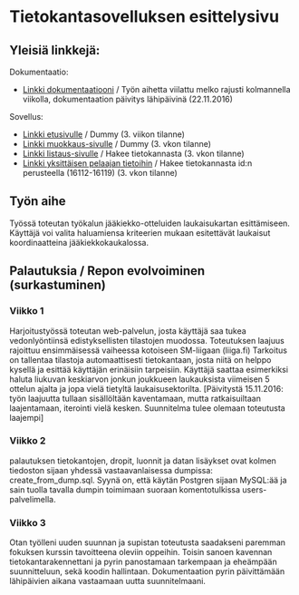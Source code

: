 # Tietokantasovelluksen esittelysivu

## Yleisiä linkkejä:
Dokumentaatio:
* [Linkki dokumentaatiooni](https://github.com/JaakkoV/Tsoha-Bootstrap/blob/master/doc/Tietokantasovelluksendokumentaatio.pdf) / Työn aihetta viilattu melko rajusti kolmannella viikolla, dokumentaation päivitys lähipäivinä (22.11.2016)

Sovellus:
* [Linkki etusivulle](http://jaakvirt.users.cs.helsinki.fi/liigaVinkit/) / Dummy (3. viikon tilanne)
* [Linkki muokkaus-sivulle](http://jaakvirt.users.cs.helsinki.fi/liigaVinkit/muokkaus) / Dummy (3. vkon tilanne)
* [Linkki listaus-sivulle](http://jaakvirt.users.cs.helsinki.fi/liigaVinkit/pelaajat) / Hakee tietokannasta (3. vkon tilanne)
* [Linkki yksittäisen pelaajan tietoihin](http://jaakvirt.users.cs.helsinki.fi/liigaVinkit/pelaaja/16112) / Hakee tietokannasta id:n perusteella (16112-16119) (3. vkon tilanne)

## Työn aihe
Työssä toteutan työkalun jääkiekko-otteluiden laukaisukartan esittämiseen. Käyttäjä voi valita haluamiensa kriteerien mukaan esitettävät laukaisut koordinaatteina jääkiekkokaukalossa.

## Palautuksia / Repon evolvoiminen (surkastuminen)
### Viikko 1
Harjoitustyössä toteutan web-palvelun, josta käyttäjä saa tukea vedonlyöntiinsä edistyksellisten tilastojen muodossa. Toteutuksen laajuus rajoittuu ensimmäisessä vaiheessa kotoiseen SM-liigaan (liiga.fi) Tarkoitus on tallentaa tilastoja automaattisesti tietokantaan, josta niitä on helppo kysellä ja esittää käyttäjän erinäisiin tarpeisiin. Käyttäjä saattaa esimerkiksi haluta liukuvan keskiarvon jonkun joukkueen laukauksista viimeisen 5 ottelun ajalta ja jopa vielä tietyltä laukaisusektorilta. [Päivitystä 15.11.2016: työn laajuutta tullaan sisällöltään kaventamaan, mutta ratkaisuiltaan laajentamaan, iterointi vielä kesken. Suunnitelma tulee olemaan toteutusta laajempi]

### Viikko 2
palautuksen tietokantojen, dropit, luonnit ja datan lisäykset ovat kolmen tiedoston sijaan yhdessä vastaavanlaisessa dumpissa: create_from_dump.sql. Syynä on, että käytän Postgren sijaan MySQL:ää ja sain tuolla tavalla dumpin toimimaan suoraan komentotulkissa users-palvelimella.

### Viikko 3
Otan työlleni uuden suunnan ja supistan toteutusta saadakseni paremman fokuksen kurssin tavoitteena oleviin oppeihin. Toisin sanoen kavennan tietokantarakennettani ja pyrin panostamaan tarkempaan ja eheämpään suunnitteluun, sekä koodin hallintaan. Dokumentaation pyrin päivittämään lähipäivien aikana vastaamaan uutta suunnitelmaani.

